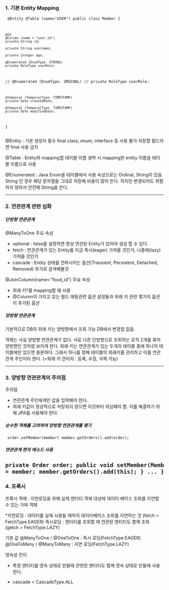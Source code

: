### 1. 기본 Entity Mapping
<code><pre>
@Entity 
@Table (name="USER") 
public class Member { 
	
	@Id 
	@Column (name = "user_id") 
	private String id; 
	 
	private String username; 
	
	private Integer age; 

	@Enumerated (EnumType. STRING) 
	private RoleType userRole;

//	@Enumerated (EnumType. ORDINAL) 
//	private RoleType userRole;

	@Temporal (TemporalType. TIMESTAMP) 
	private Date createdDate;

	@Temporal (TemporalType. TIMESTAMP)  
	private Date modifiedDate;
 
}
</pre></code>
@Entity : 기본 생성자 필수
				final class, enum, interface 등 사용 불가
				저장할 필드라면 final 사용 금지

@Table : Entity와 mapping할 테이블 이름
				생략 시 mapping한 entity 이름을 테이블 이름으로 사용

@Enumerated : Java Enum을 테이블에서 사용
						속성으로는 Ordinal, String이 있음
						String 인 경우 해당 문자열을 그대로 저장해 비용이 많이 든다.
						하지만 변경되어도 위험하지 않아서 안전해 String을 쓴다.


----------
### 2. 연관관계 관련 심화

##### 단방향 연관관계
@ManyToOne
  주요 속성
- optional : false를 설정하면 항상 연관된 Entity가 있어야 생성 할 수 있다.
- fetch : 연관관계가 있는 Entity를 지금 즉시(eager) 가져올 것인가, 나중에(lazy) 가져올 것인가
- cascade : Entity 상태를 전파시키는 옵션(Transient, Persistent, Detached, Removed) 추가로 검색해볼것

@JoinColumn(name="food_id") 
   주요 속성
- 외래 키?를 mapping할 떄 사용
- @Column이 가지고 있는 필드 매핑관련 옵션 설정들과 외래 키 관련 몇가지 옵션이 추가된 옵션

##### 양방향 연관관계
기본적으로 DB의 외래 키는 양방향에서 조회 가능
DB에서 변경점 없음.

객체는 사실 양방향 연관관계가 없다. 서로 다른 단방향으로 조회하는 로직 2개를 묶어 양방향인 것처럼 보이게 한다.
외래 키는 연관관계가 있는 두개의 테이블 중에 하나의 테이블에만 있으면 충분하다.
그래서 하나를 정해 테이블의 외래키를 관리하고 이를 연관관계 주인이라 한다.
(=외래 키 관리자 : 등록, 수정, 삭제 가능)

-----------
### 3. 양방향 연관관계의 주의점
주의점
- 연관관계 주인에게만 값을 입력해야 한다.
- 외래 키값이 정상적으로 저장되지 않으면 이것부터 의심해야 함.
이를 해결하기 위해 JPA를 사용해야 한다.

##### 순수한 객체를 고려하여 양방향 연관관계를 맺기
<code><pre>
order.setMember(member)
member.getOrders().add(order);
</pre></code>
##### 연관관계 편의 메소드 사용
<code><pre>
private Order order;
  public void setMember(Member member) {
    this.member = member;
    member.getOrders().add(this);
  }
  ...
}
</pre></code>
------

### 4. 프록시
프록시 객체 : 지연로딩을 위해 실제 엔티티 객체 대상에 데이터 베이스 조회를 지연할 수 있는 가짜 객체

*지연로딩 : 데이터를 실제 사용될 때까지 데이터베이스 조회를 지연하는 것
                 (fetch = FetchType.EAGER)
즉시로딩 : 엔티티를 조회할 때 연관된 엔티티도 함께 조회
                  (getch = FetchType.LAZY)

기본 값
@ManyToOne / @OneToOne : 즉시 로딩(FetchType.EAGER)
@OneToMany / @ManyToMany : 지연 로딩(FetchType.LAZY)

영속성 전이
- 특정 엔티티를 영속 상태로 만들때 관련된 엔티티도 함께 영속 상태로 만들때 사용한다.

- cascade = CascadeType.ALL
